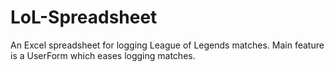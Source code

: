 # LoL-Spreadsheet
An Excel spreadsheet for logging League of Legends matches. Main feature is a UserForm which eases logging matches.
